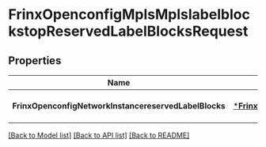 # FrinxOpenconfigMplsMplslabelblockstopReservedLabelBlocksRequest

## Properties
Name | Type | Description | Notes
------------ | ------------- | ------------- | -------------
**FrinxOpenconfigNetworkInstancereservedLabelBlocks** | [***FrinxOpenconfigMplsMplslabelblockstopReservedLabelBlocks**](frinx.openconfig.mpls.mplslabelblockstop.ReservedLabelBlocks.md) |  | [optional] [default to null]

[[Back to Model list]](../README.md#documentation-for-models) [[Back to API list]](../README.md#documentation-for-api-endpoints) [[Back to README]](../README.md)


